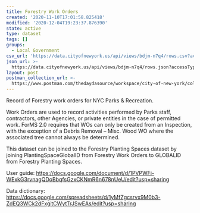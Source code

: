 ```yaml
---
title: Forestry Work Orders
created: '2020-11-10T17:01:58.825418'
modified: '2020-12-04T19:23:37.876390'
state: active
type: dataset
tags: []
groups:
  - Local Government
csv_url: 'https://data.cityofnewyork.us/api/views/bdjm-n7q4/rows.csv?accessType=DOWNLOAD'
json_url: >-
  https://data.cityofnewyork.us/api/views/bdjm-n7q4/rows.json?accessType=DOWNLOAD
layout: post
postman_collection_url: >-
  https://www.postman.com/thedaydasource/workspace/city-of-new-york/collection/15909983-06ed0240-ce9d-48f8-9588-f861dd1cf7fd
---
```

Record of Forestry work orders for NYC Parks & Recreation. 

Work Orders are used to record activities performed by Parks staff, contractors, other Agencies, or private entities in the case of permitted work.  ForMS 2.0 requires that WOs can only be created from an Inspection, with the exception of a Debris Removal – Misc.  Wood WO where the associated tree cannot always be determined.

This dataset can be joined to the Forestry Planting Spaces dataset by joining PlantingSpaceGlobalID from Forestry Work Orders to GLOBALID from Forestry Planting Spaces.

User guide: https://docs.google.com/document/d/1PVPWFi-WExkG3rvnagQDoBbqfsGzxCKNmR6n678nUeU/edit?usp=sharing

Data dictionary: https://docs.google.com/spreadsheets/d/1yMfZgcsrvx9M0b3-ZdEQ3WCk2dFxgitCWytTrJSwEAs/edit?usp=sharing

